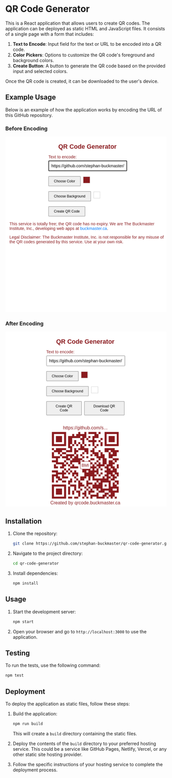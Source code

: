# QR Code Generator

This is a React application that allows users to create QR codes. The application can be deployed as static HTML and JavaScript files. It consists of a single page with a form that includes:

1. **Text to Encode**: Input field for the text or URL to be encoded into a QR code.
2. **Color Pickers**: Options to customize the QR code's foreground and background colors.
3. **Create Button**: A button to generate the QR code based on the provided input and selected colors.

Once the QR code is created, it can be downloaded to the user's device.


## Example Usage

Below is an example of how the application works by encoding the URL of this GitHub repository.

### Before Encoding

![Generator Before Encoding](./assets/generator-before.png)

### After Encoding

![Generator After Encoding](./assets/generator-after.png)

## Installation

1. Clone the repository:
   ```bash
   git clone https://github.com/stephan-buckmaster/qr-code-generator.git 
   ```
2. Navigate to the project directory:
   ```bash
   cd qr-code-generator
   ```
3. Install dependencies:
   ```bash
   npm install
   ```

## Usage

1. Start the development server:
   ```bash
   npm start
   ```
2. Open your browser and go to `http://localhost:3000` to use the application.

## Testing

To run the tests, use the following command:
```bash
npm test
```

## Deployment

To deploy the application as static files, follow these steps:

1. Build the application:
   ```bash
   npm run build
   ```

   This will create a `build` directory containing the static files.

2. Deploy the contents of the `build` directory to your preferred hosting service. This could be a service like GitHub Pages, Netlify, Vercel, or any other static site hosting provider.

3. Follow the specific instructions of your hosting service to complete the deployment process.
